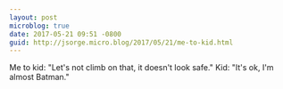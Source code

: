 ```yaml
---
layout: post
microblog: true
date: 2017-05-21 09:51 -0800
guid: http://jsorge.micro.blog/2017/05/21/me-to-kid.html
---
```

Me to kid: "Let's not climb on that, it doesn't look safe."
Kid: "It's ok, I'm almost Batman."
